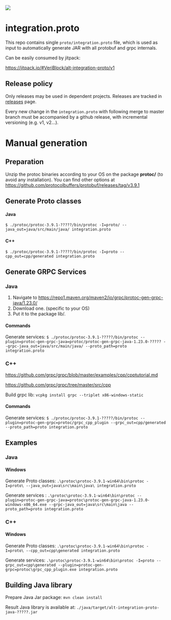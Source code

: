 [![](https://jitpack.io/v/VeriBlock/alt-integration-proto.svg)](https://jitpack.io/#VeriBlock/alt-integration-proto)

# integration.proto

This repo contains single `proto/integration.proto` file, which is used as input to automatically generate JAR with all protobuf and grpc internals.

Can be easily consumed by jitpack:

https://jitpack.io/#VeriBlock/alt-integration-proto/v1

## Release policy

Only releases may be used in dependent projects. 
Releases are tracked in [releases](https://github.com/VeriBlock/alt-integration-proto/releases) page.

Every new change in the `integration.proto` with following merge to master branch must be accompanied by a github release, with incremental versioning (e.g. v1, v2...). 

# Manual generation

## Preparation

Unzip the protoc binaries according to your OS on the package **protoc/** (to avoid any installation).
You can find other options at <https://github.com/protocolbuffers/protobuf/releases/tag/v3.9.1>

##  Generate Proto classes

#### Java
`$ ./protoc/protoc-3.9.1-?????/bin/protoc -I=proto/ --java_out=java/src/main/java/ integration.proto`

#### C++
`$ ./protoc/protoc-3.9.1-?????/bin/protoc -I=proto --cpp_out=cpp/generated integration.proto`


## Generate GRPC Services

### Java
1) Navigate to <https://repo1.maven.org/maven2/io/grpc/protoc-gen-grpc-java/1.23.0/>
2) Download one. (specific to your OS)
3) Put it to the package lib/.

#### Commands
Generate services: `$ ./protoc/protoc-3.9.1-?????/bin/protoc --plugin=protoc-gen-grpc-java=protoc/protoc-gen-grpc-java-1.23.0-????? --grpc-java_out=java/src/main/java/ --proto_path=proto integration.proto`

### C++
<https://github.com/grpc/grpc/blob/master/examples/cpp/cpptutorial.md>

<https://github.com/grpc/grpc/tree/master/src/cpp>

Build grpc lib: `vcpkg install grpc --triplet x86-windows-static`

#### Commands
Generate services: `$ ./protoc/protoc-3.9.1-?????/bin/protoc --plugin=protoc-gen-grpc=protoc/grpc_cpp_plugin --grpc_out=cpp/generated --proto_path=proto integration.proto`

## Examples

### Java

#### Windows
Generate Proto classes: `.\protoc\protoc-3.9.1-win64\bin\protoc -I=proto\ --java_out=java\src\main\java\ integration.proto`

Generate services : `.\protoc\protoc-3.9.1-win64\bin\protoc --plugin=protoc-gen-grpc-java=protoc\protoc-gen-grpc-java-1.23.0-windows-x86_64.exe --grpc-java_out=java\src\main\java --proto_path=proto integration.proto`

### C++

#### Windows
Generate Proto classes: `.\protoc\protoc-3.9.1-win64\bin\protoc -I=proto\ --cpp_out=cpp\generated integration.proto`

Generate services: `.\protoc\protoc-3.9.1-win64\bin\protoc -I=proto --grpc_out=cpp\generated --plugin=protoc-gen-grpc=protoc\grpc_cpp_plugin.exe integration.proto`

## Building Java library

Prepare Java Jar package: `mvn clean install`

Result Java library is available at: `./java/target/alt-integration-proto-java-?????.jar`